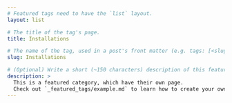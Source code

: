 ```yaml
---
# Featured tags need to have the `list` layout.
layout: list

# The title of the tag's page.
title: Installations

# The name of the tag, used in a post's front matter (e.g. tags: [<slug>]).
slug: Installations

# (Optional) Write a short (~150 characters) description of this featured tag.
description: >
  This is a featured category, which have their own page.
  Check out `_featured_tags/example.md` to learn how to create your own.
---
```

